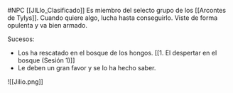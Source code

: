 #NPC 
[[JILlo_Clasificado]]
Es miembro del selecto grupo de los [[Arcontes de Tylys]]. 
Cuando quiere algo, lucha hasta conseguirlo. Viste de forma opulenta y va bien armado.

Sucesos:
- Los ha rescatado en el bosque de los hongos. [[1. El despertar en el bosque (Sesión 1)]]
- Le deben un gran favor y se lo ha hecho saber.

![[Jilio.png]]